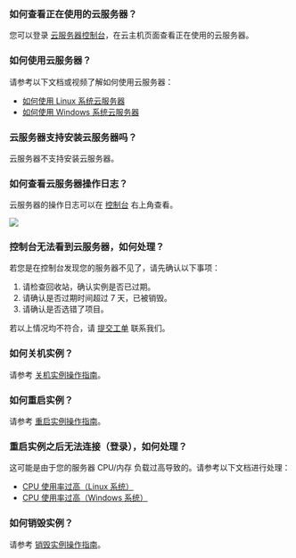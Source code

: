 ### 如何查看正在使用的云服务器？

您可以登录 [云服务器控制台](http://console.tcecqpoc.fsphere.cn/cvm/index)，在云主机页面查看正在使用的云服务器。

### 如何使用云服务器？

请参考以下文档或视频了解如何使用云服务器：

- [如何使用 Linux 系统云服务器](http://tcecqpoc.fsphere.cn/document/product/213/8041)
- [如何使用 Windows 系统云服务器](http://tcecqpoc.fsphere.cn/document/product/213/8042)

### 云服务器支持安装云服务器吗？

云服务器不支持安装云服务器。

### 如何查看云服务器操作日志？

云服务器的操作日志可以在 [控制台](http://tcecqpoc.fsphere.cn/login?s_url=https%3A%2F%2Fconsole.tcecqpoc.fsphere.cn%2Fcvm) 右上角查看。

![](http://imgcache.tcecqpoc.fsphere.cn/image/main.qcloudimg.com/raw/2eedd2976ea009f1ab3ac5112ad2ec43.png)

### 控制台无法看到云服务器，如何处理？

若您是在控制台发现您的服务器不见了，请先确认以下事项：

1. 请检查回收站，确认实例是否已过期。
2. 请确认是否过期时间超过 7 天，已被销毁。
3. 请确认是否选错了项目。

若以上情况均不符合，请 [提交工单](http://console.tcecqpoc.fsphere.cn/workorder/category) 联系我们。

### 如何关机实例？

请参考 [关机实例操作指南](http://tcecqpoc.fsphere.cn/document/product/213/4929)。

### 如何重启实例？

请参考 [重启实例操作指南](http://tcecqpoc.fsphere.cn/document/product/213/4928)。

### 重启实例之后无法连接（登录），如何处理？

这可能是由于您的服务器 CPU/内存 负载过高导致的。请参考以下文档进行处理：

- [CPU 使用率过高（Linux 系统）](http://tcecqpoc.fsphere.cn/document/product/213/14634)
- [CPU 使用率过高（Windows 系统）](http://tcecqpoc.fsphere.cn/document/product/213/14634)

### 如何销毁实例？

请参考 [销毁实例操作指南](http://tcecqpoc.fsphere.cn/document/product/213/4930)。
